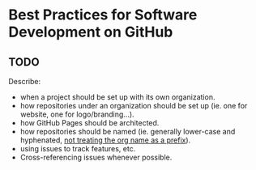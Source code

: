 # Best Practices for Software Development on GitHub

## TODO

Describe:

- when a project should be set up with its own organization.
- how repositories under an organization should be set up (ie. one for website, one for logo/branding...).
- how GitHub Pages should be architected.
- how repositories should be named (ie. generally lower-case and hyphenated, [not treating the org name as a prefix](https://github.com/stuartpb/stuartpb.plan/commit/5d844af92395333b4eb2beb02900ac5c5083fd5d)).
- using issues to track features, etc.
- Cross-referencing issues whenever possible.
